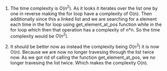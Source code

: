 1. The time complexity is $O(n^2)$. As it looks it iterates over the list one by one in reverse making the for loop have a complexity of O(n). Then additionally since this a linked list and we are searching for a element each time in the for loop using get_element_at_pos function while in the for loop which then that operation has a complexity of n*n. So the time complexity would be $O(n^2)$. 

2.  It should be better now as instead the complexity being $O(n^2)$ it is now O(n). Because we are now no longer travesing through the list twice now. As we got rid of calling the function get_element_at_pos, we no longer travesing the list twice. Which makes the complexity O(n).